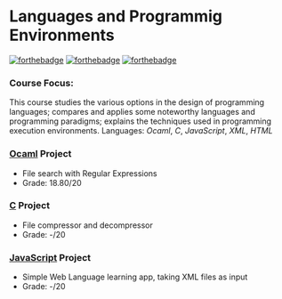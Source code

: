 # Languages and Programmig Environments

[![forthebadge](https://forthebadge.com/images/badges/made-with-c.svg)](https://forthebadge.com) [![forthebadge](https://forthebadge.com/images/badges/made-with-javascript.svg)](https://forthebadge.com)
[![forthebadge](https://forthebadge.com/images/badges/uses-html.svg)](https://forthebadge.com)

### Course Focus:
This course studies the various options in the design of programming languages; compares and applies some noteworthy languages and programming paradigms; explains the techniques used in programming execution environments. Languages: *Ocaml*, *C*, *JavaScript*, *XML*, *HTML*

### [Ocaml](https://github.com/ptalmeida/UniveristyProjects/blob/master/04_Semester/LPE/Project_Ocaml/RegExp.ml) Project
* File search with Regular Expressions
* Grade: 18.80/20

### [C](https://github.com/ptalmeida/UniveristyProjects/blob/master/04_Semester/LPE/Project_C/WCompact.c) Project
* File compressor and decompressor
* Grade: -/20

### [JavaScript](Project_JavaScript/Babel.html) Project 
* Simple Web Language learning app, taking XML files as input
* Grade: -/20
